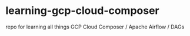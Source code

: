 # learning-gcp-cloud-composer
repo for learning all things GCP Cloud Composer / Apache Airflow / DAGs
